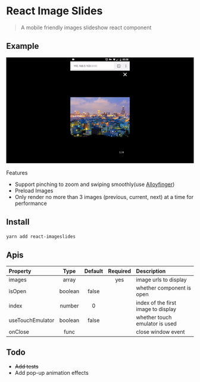 # React Image Slides
> A mobile friendly images slideshow react component
## Example
![demo](demo/demo.gif)

Features
- Support pinching to zoom and swiping smoothly(use [Alloyfinger](https://github.com/AlloyTeam/AlloyFinger))
- Preload Images
- Only render no more than 3 images (previous, current, next) at a time for performance

## Install
`yarn add react-imageslides`

## Apis

Property            | Type   | Default        | Required | Description
:-------------------|:------:|:--------------:|:--------:|:----------------------------------------
images              | array  |                |    yes   | image urls to display
isOpen              | boolean|    false       |          | whether component is open
index               | number |        0       |          | index of the first image to display
useTouchEmulator    | boolean|    false       |          | whether touch emulator is used
onClose             | func   |                |          | close window event

## Todo

- ~~Add tests~~
- Add pop-up animation effects
